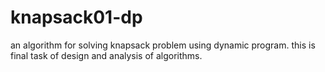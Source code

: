 # knapsack01-dp
an algorithm for solving knapsack problem using dynamic program. this is final task of design and analysis of algorithms.
